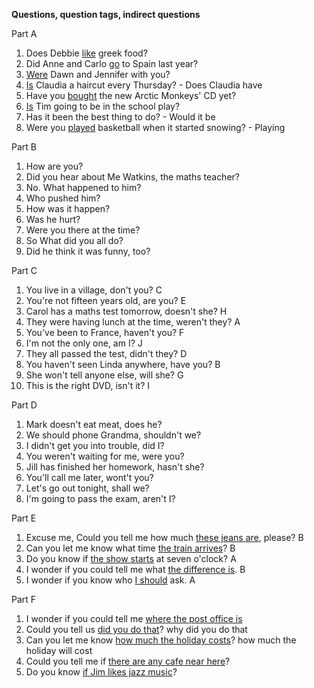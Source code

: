 **Questions, question tags, indirect questions**

Part A
1. Does Debbie <u>like</u> greek food?
2. Did Anne and Carlo <u>go</u> to Spain last year?
3. <u>Were</u> Dawn and Jennifer with you?
4. <u>Is</u> Claudia a haircut every Thursday? - Does Claudia have
5. Have you <u>bought</u> the new Arctic Monkeys' CD yet?
6. <u>Is</u> Tim going to be in the school play?
7. Has it been the best thing to do? - Would it be
8. Were you <u>played</u> basketball when it started snowing? - Playing

Part B
1. How are you?
2. Did you hear about Me Watkins, the maths teacher?
3. No. What happened to him?
4. Who pushed him?
5. How was it happen?
6. Was he hurt?
7. Were you there at the time?
8. So What did you all do?
9. Did he think it was funny, too?

Part C
1. You live in a village, don't you? C
2. You're not fifteen years old, are you? E
3. Carol has a maths test tomorrow, doesn't she? H
4. They were having lunch at the time, weren't they? A
5. You've been to France, haven't you? F
6. I'm not the only one, am I? J
7. They all passed the test, didn't they? D
8. You haven't seen Linda anywhere, have you? B
9. She won't tell anyone else, will she? G
10. This is the right DVD, isn't it? I

Part D
1. Mark doesn't eat meat, does he?
2. We should phone Grandma, shouldn't we?
3. I didn't get you into trouble, did I?
4. You weren't waiting for me, were you?
5. Jill has finished her homework, hasn't she?
6. You'll call me later, wont't you?
7. Let's go out tonight, shall we?
8. I'm going to pass the exam, aren't I?

Part E
1. Excuse me, Could you tell me how much <u>these jeans are</u>, please? B
2. Can you let me know what time <u>the train arrives</u>? B
3. Do you know if <u>the show starts</u> at seven o'clock? A
4. I wonder if you could tell me what <u>the difference is</u>. B
5. I wonder if you know who <u>I should</u> ask. A

Part F
1. I wonder if you could tell me <u>where the post office is</u>
2. Could you tell us <u>did you do that</u>? why did you do that
3. Can you let me know <u>how much the holiday costs</u>? how much the holiday will cost
4. Could you tell me if <u>there are any cafe near here</u>?
5. Do you know <u>if Jim likes jazz music</u>?